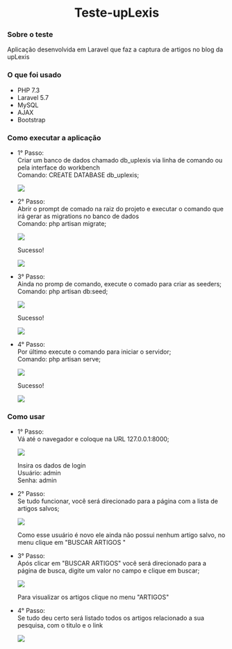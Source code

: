 <h1 align="center">Teste-upLexis</h1>

<h3>Sobre o teste</h3>
<p>Aplicação desenvolvida em Laravel que faz a captura de artigos no blog da upLexis</p>

<h3>O que foi usado</h3>
<ul>
    <li>PHP 7.3</li>
    <li>Laravel 5.7</li>
    <li>MySQL</li>
    <li>AJAX</li>
    <li>Bootstrap</li>
</ul>

<h3>Como executar a aplicação</h3>

<ul>
    <li>
        <p>1° Passo:
            <br>Criar um banco de dados chamado db_uplexis via linha de comando ou pela interface do workbench
            <br>Comando: CREATE DATABASE db_uplexis;
        </p>
        <img src="https://user-images.githubusercontent.com/38003078/66391614-f0c69d00-e9a3-11e9-892f-6f9aaa0fe6dd.PNG">
    </li>
    <li>
        <p>2° Passo:
            <br>Abrir o prompt de comado na raiz do projeto e executar o comando que irá gerar as migrations no banco de             dados
            <br>Comando: php artisan migrate;
        </p>
        <img src="https://user-images.githubusercontent.com/38003078/66392051-29b34180-e9a5-11e9-9c9a-ea63d6c852b7.PNG">
        <p>Sucesso!</p>
        <img src="https://user-images.githubusercontent.com/38003078/66392067-3768c700-e9a5-11e9-9b01-0f1d3431cc09.PNG">
    </li>
    <li>
        <p>3° Passo:
            <br>Ainda no promp de comando, execute o comado para criar as seeders;
            <br>Comando: php artisan db:seed;
        </p>
        <img src="https://user-images.githubusercontent.com/38003078/66392092-46e81000-e9a5-11e9-8ea9-1d209b296920.PNG">
        <p>Sucesso!</p>
        <img src="https://user-images.githubusercontent.com/38003078/66392111-510a0e80-e9a5-11e9-8d0e-14ec38e2bf64.PNG">
    </li>
    <li>
        <p>4° Passo:
            <br>Por último execute o comando para iniciar o servidor;
            <br>Comando: php artisan serve;
        </p>
        <img src="https://user-images.githubusercontent.com/38003078/66392154-726afa80-e9a5-11e9-9640-a60062e2558d.PNG">
        <p>Sucesso!</p>
        <img src="https://user-images.githubusercontent.com/38003078/66392173-7d258f80-e9a5-11e9-924b-1a87853dc187.PNG">
    </li>
</ul>

<h3>Como usar</h3>
<ul>
       <li>
        <p>1° Passo:
            <br>Vá até o navegador e coloque na URL 127.0.0.1:8000;
        </p>
        <img src="https://user-images.githubusercontent.com/38003078/66392197-8adb1500-e9a5-11e9-8cbf-f707c91fcc68.PNG">
        <p>Insira os dados de login
            <br>Usuário: admin
            <br>Senha: admin
        </p>
    </li>
     <li>
        <p>2° Passo:
            <br>Se tudo funcionar, você será direcionado para a página com a lista de artigos salvos;
        </p>
        <img src="https://user-images.githubusercontent.com/38003078/66392236-9a5a5e00-e9a5-11e9-9dd5-0a04d8956d98.PNG">
        <p>Como esse usuário é novo ele ainda não possui nenhum artigo salvo, no menu clique em "BUSCAR ARTIGOS
"</p>
    </li>
    <li>
        <p>3° Passo:
            <br>Após clicar em "BUSCAR ARTIGOS" você será direcionado para a página de busca, digite um valor no campo e clique em buscar;
        </p>
        <img src="https://user-images.githubusercontent.com/38003078/66392248-a34b2f80-e9a5-11e9-948b-90944eb98ef9.PNG">
        <p>Para visualizar os artigos clique no menu "ARTIGOS"</p>
    </li>
    <li>
        <p>4° Passo:
            <br>Se tudo deu certo será listado todos os artigos relacionado a sua pesquisa, com o titulo e o link
        </p>
        <img src="https://user-images.githubusercontent.com/38003078/66392258-aa723d80-e9a5-11e9-82f1-514909c33b1a.PNG">
    </li>
</ul>


